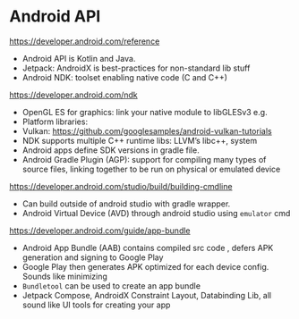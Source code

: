 # Android API

https://developer.android.com/reference
 
- Android API is Kotlin and Java.
- Jetpack: AndroidX is best-practices for non-standard lib stuff
- Android NDK: toolset enabling native code (C and C++)

https://developer.android.com/ndk 
- OpenGL ES for graphics: link your native module to libGLESv3 e.g.
- Platform libraries:
- Vulkan: https://github.com/googlesamples/android-vulkan-tutorials 
- NDK supports multiple C++ runtime libs: LLVM’s libc++, system
- Android apps define SDK versions in gradle file.
- Android Gradle Plugin (AGP): support for compiling many types of source files, linking together to be run on physical or emulated device

https://developer.android.com/studio/build/building-cmdline 
- Can build outside of android studio with gradle wrapper.
- Android Virtual Device (AVD) through android studio using `emulator` cmd

https://developer.android.com/guide/app-bundle 
- Android App Bundle (AAB) contains compiled src code , defers APK generation and signing to Google Play
- Google Play then generates APK optimized for each device config. Sounds like minimizing
- `Bundletool` can be used to create an app bundle
- Jetpack Compose, AndroidX Constraint Layout, Databinding Lib, all sound like UI tools for creating your app
